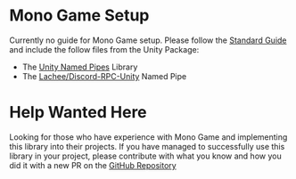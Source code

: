 # Mono Game Setup

Currently no guide for Mono Game setup. Please follow the [Standard Guide](standard.md) and include the follow files from the Unity Package:

* The [Unity Named Pipes](https://github.com/Lachee/unity-named-pipes) Library
* The [Lachee/Discord-RPC-Unity](https://github.com/Lachee/discord-rpc-unity) Named Pipe

# Help Wanted Here

Looking for those who have experience with Mono Game and implementing this library into their projects. If you have managed to successfully use this library in your project, please contribute with what you know and how you did it with a new PR on the [GitHub Repository](https://github.com/Lachee/discord-rpc-csharp)

